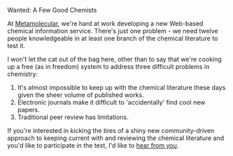 Wanted: A Few Good Chemists

At [Metamolecular](http://metamolecular.com), we're hard at work developing a new Web-based chemical information service. There's just one problem - we need twelve people knowledgeable in at least one branch of the chemical literature to test it.

I won't let the cat out of the bag here, other than to say that we're cooking up a free (as in freedom) system to address three difficult problems in chemistry:

1.  It's almost impossible to keep up with the chemical literature these days given the sheer volume of published works.
2.  Electronic journals make it difficult to 'accidentally' find cool new papers.
3.  Traditional peer review has limitations.

If you're interested in kicking the tires of a shiny new community-driven approach to keeping current with and reviewing the chemical literature and you'd like to participate in the test, I'd like to <a href="http://mailhide.recaptcha.net/d?k=01psyC-58J3XSX6pLP7siKuA==&amp;c=v4w5XYnPQNsV7XRSS2f3x8h5VvjLbpYZHcQVdfhP13g=" onclick="window.open('http://mailhide.recaptcha.net/d?k=01psyC-58J3XSX6pLP7siKuA==&amp;c=v4w5XYnPQNsV7XRSS2f3x8h5VvjLbpYZHcQVdfhP13g=', '', 'toolbar=0,scrollbars=0,location=0,statusbar=0,menubar=0,resizable=0,width=500,height=300'); return false;" title="Reveal this e-mail address">hear from you</a>.